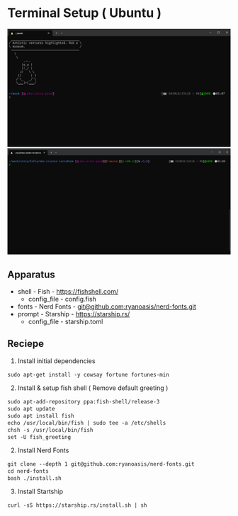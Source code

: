 # Terminal Setup ( Ubuntu )
![Shell Initialized](./static/terminal-1.png "Shell Initialized")
![Sample Image 2](./static/terminal-2.png "Multiple Modules")

## Apparatus
- shell - Fish - https://fishshell.com/
  - config_file - config.fish 
- fonts - Nerd Fonts - [git@github.com:ryanoasis/nerd-fonts.git](https://github.com/ryanoasis/nerd-fonts)
- prompt - Starship - https://starship.rs/
  - config_file - starship.toml

 ## Reciepe

 1. Install initial dependencies
 ```
 sudo apt-get install -y cowsay fortune fortunes-min
 ```
 2. Install & setup fish shell ( Remove default greeting )
 ```
 sudo apt-add-repository ppa:fish-shell/release-3
 sudo apt update
 sudo apt install fish
 echo /usr/local/bin/fish | sudo tee -a /etc/shells
 chsh -s /usr/local/bin/fish
 set -U fish_greeting
 ```
 2. Install Nerd Fonts
 ```
 git clone --depth 1 git@github.com:ryanoasis/nerd-fonts.git
 cd nerd-fonts
 bash ./install.sh
 ```
 3. Install Startship
 ```
 curl -sS https://starship.rs/install.sh | sh
 ```
 
 
